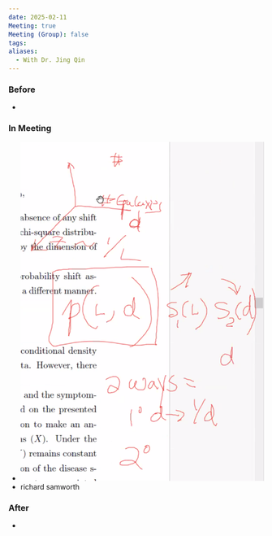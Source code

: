 ```yaml
---
date: 2025-02-11
Meeting: true
Meeting (Group): false
tags: 
aliases:
  - With Dr. Jing Qin
---
```


### Before
- 

### In Meeting
- ![](Pasted%20image%2020250211211440.png)
- richard samworth

### After
- 